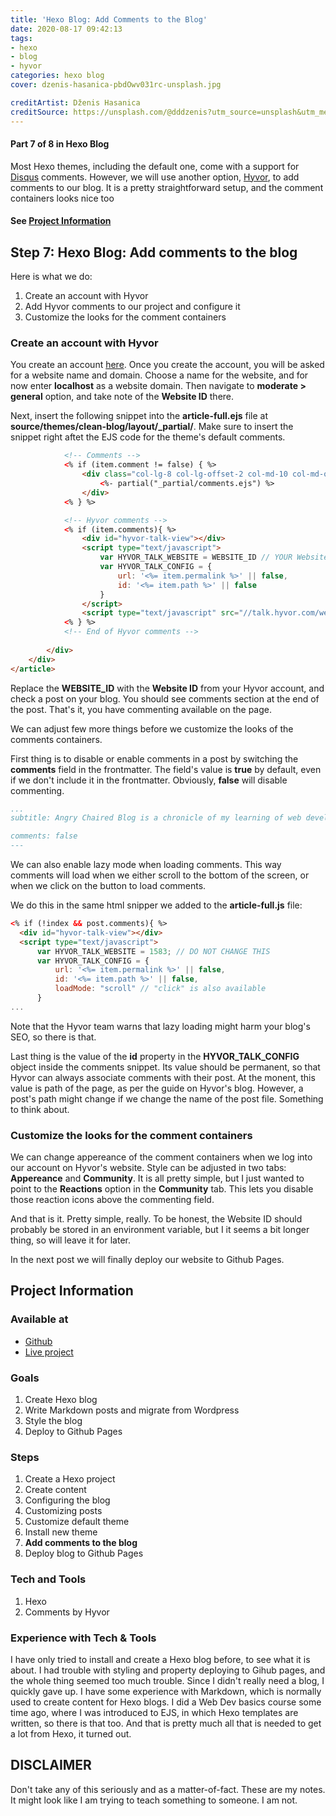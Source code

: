 ```yaml
---
title: 'Hexo Blog: Add Comments to the Blog'
date: 2020-08-17 09:42:13
tags: 
- hexo
- blog
- hyvor
categories: hexo blog
cover: dzenis-hasanica-pbdOwv031rc-unsplash.jpg

creditArtist: Dženis Hasanica
creditSource: https://unsplash.com/@dddzenis?utm_source=unsplash&utm_medium=referral&utm_content=creditCopyText
---
```


<!-- Step Content Start -->

#### Part 7 of 8 in Hexo Blog

Most Hexo themes, including the default one, come with a support for [Disqus](https://dustinpfister.github.io/2018/06/14/hexo-disqus/) comments. 
However, we will use another option, [Hyvor](https://groups.hyvor.com/HyvorTalk/463/adding-comments-to-your-hexo-blog), to add comments to our blog.
It is a pretty straightforward setup, and the comment containers looks nice too

<!--more-->

#### See [Project Information](#Project-Information)

## Step 7: Hexo Blog: Add comments to the blog

Here is what we do:

1. Create an account with Hyvor
2. Add Hyvor comments to our project and configure it
3. Customize the looks for the comment containers

### Create an account with Hyvor

You create an account [here](https://talk.hyvor.com/).
Once you create the account, you will be asked for a website name and domain.
Choose a name for the website, and for now enter **localhost** as a website domain. 
Then navigate to **moderate > general** option, and take note of the **Website ID** there.

Next, insert the following snippet into the **article-full.ejs** file at **source/themes/clean-blog/layout/_partial/**.
Make sure to insert the snippet right aftet the EJS code for the theme's default comments. 


```html
            <!-- Comments -->
            <% if (item.comment != false) { %>
                <div class="col-lg-8 col-lg-offset-2 col-md-10 col-md-offset-1">
                    <%- partial("_partial/comments.ejs") %>
                </div>
            <% } %>

            <!-- Hyvor comments -->
            <% if (item.comments){ %>
                <div id="hyvor-talk-view"></div>
                <script type="text/javascript">
                    var HYVOR_TALK_WEBSITE = WEBSITE_ID // YOUR Website ID here
                    var HYVOR_TALK_CONFIG = {
                        url: '<%= item.permalink %>' || false,
                        id: '<%= item.path %>' || false
                    }
                </script>
                <script type="text/javascript" src="//talk.hyvor.com/web-api/embed"></script>
            <% } %>
            <!-- End of Hyvor comments -->
            
        </div>
    </div>
</article>
```

Replace the **WEBSITE_ID** with the **Website ID** from your Hyvor account, and check a post on your blog. You should see comments section at the end of the post. That's it, you have commenting available on the page.

We can adjust few more things before we customize the looks of the comments containers.

First thing is to disable or enable comments in a post by switching the **comments** field in the frontmatter. 
The field's value is **true** by default, even if we don't include it in the frontmatter. Obviously, **false** will disable commenting.

```yml
...
subtitle: Angry Chaired Blog is a chronicle of my learning of web development. It is a collection of posts, usually belonging to a bigger project. While each project does have an idea and a set of overarching goals, posts are usually concerned with solving a specific problem.

comments: false
---
```

We can also enable lazy mode when loading comments. This way comments will load when we either scroll to the bottom of the screen, or when we click on the button to load comments.

We do this in the same html snipper we added to the **article-full.js** file:

```html
<% if (!index && post.comments){ %>
  <div id="hyvor-talk-view"></div>
  <script type="text/javascript">
      var HYVOR_TALK_WEBSITE = 1583; // DO NOT CHANGE THIS
      var HYVOR_TALK_CONFIG = {
          url: '<%= item.permalink %>' || false,
          id: '<%= item.path %>' || false,
          loadMode: "scroll" // "click" is also available
      }
...
```

Note that the Hyvor team warns that lazy loading might harm your blog's SEO, so there is that.

Last thing is the value of the **id** property in the **HYVOR_TALK_CONFIG** object inside the comments snippet.
Its value should be permanent, so that Hyvor can always associate comments with their post. At the monent, this value is path of the page, as per the guide on Hyvor's blog. However, a post's path might change if we change the name of the post file. 
Something to think about.

### Customize the looks for the comment containers

We can change appereance of the comment containers when we log into our account on Hyvor's website. 
Style can be adjusted in two tabs: **Appereance** and **Community**. It is all pretty simple, but I just wanted to point to the **Reactions** option in the **Community** tab. This lets you disable those reaction icons above the commenting field. 

And that is it. Pretty simple, really.
To be honest, the Website ID should probably be stored in an environment variable, but I it seems a bit longer thing, so will leave it for later.

In the next post we will finally deploy our website to Github Pages.

<!-- End Step Content -->

<!-- Project Information -->

## Project Information

### Available at 

- [Github](https://github.com/ikaem/angry-chaired-blog) 
- [Live project](https://ikaem.github.io/angry-chaired-blog/)

### Goals

1. Create Hexo blog
2. Write Markdown posts and migrate from Wordpress
3. Style the blog
4. Deploy to Github Pages

### Steps

1. Create a Hexo project
2. Create content
3. Configuring the blog
4. Customizing posts
5. Customize default theme
6. Install new theme
7. **Add comments to the blog**
8. Deploy blog to Github Pages


### Tech and Tools

1. Hexo
2. Comments by Hyvor

### Experience with Tech & Tools

I have only tried to install and create a Hexo blog before, to see what it is about. I had trouble with styling and property deploying to Gihub pages, and the whole thing seemed too much trouble. 
Since I didn't really need a blog, I quickly gave up.
I have some experience with Markdown, which is normally used to create content for Hexo blogs. 
I did a Web Dev basics course some time ago, where I was introduced to EJS, in which Hexo templates are written, so there is that too.
And that is pretty much all that is needed to get a lot from Hexo, it turned out.

## DISCLAIMER

Don't take any of this seriously and as a matter-of-fact. These are my notes. It might look like I am trying to teach something to someone. I am not.


